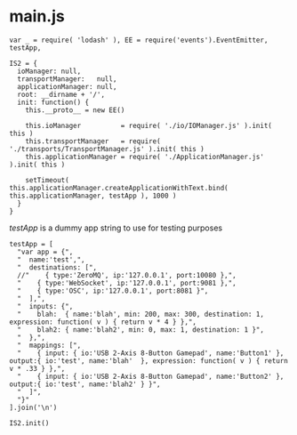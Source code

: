 main.js
=======

    var _ = require( 'lodash' ), EE = require('events').EventEmitter, testApp,

    IS2 = {
      ioManager: null,
      transportManager:   null,
      applicationManager: null,
      root: __dirname + '/',
      init: function() {
        this.__proto__ = new EE()
        
        this.ioManager          = require( './io/IOManager.js' ).init( this )
        this.transportManager   = require( './transports/TransportManager.js' ).init( this )        
        this.applicationManager = require( './ApplicationManager.js' ).init( this )
        
        setTimeout( this.applicationManager.createApplicationWithText.bind( this.applicationManager, testApp ), 1000 )
      }
    }
        
*testApp* is a dummy app string to use for testing purposes

    testApp = [
      "var app = {",
      "  name:'test',",
      "  destinations: [",
      //"    { type:'ZeroMQ', ip:'127.0.0.1', port:10080 },",
      "    { type:'WebSocket', ip:'127.0.0.1', port:9081 },",
      "    { type:'OSC', ip:'127.0.0.1', port:8081 }",        
      "  ],",
      "  inputs: {",
      "    blah:  { name:'blah', min: 200, max: 300, destination: 1, expression: function( v ) { return v * 4 } },",
      "    blah2: { name:'blah2', min: 0, max: 1, destination: 1 }",
      "  },",
      "  mappings: [",
      "    { input: { io:'USB 2-Axis 8-Button Gamepad', name:'Button1' }, output:{ io:'test', name:'blah'  }, expression: function( v ) { return v * .33 } },",
      "    { input: { io:'USB 2-Axis 8-Button Gamepad', name:'Button2' }, output:{ io:'test', name:'blah2' } }",
      "  ]",
      "}"
    ].join('\n')
    
    IS2.init()
    